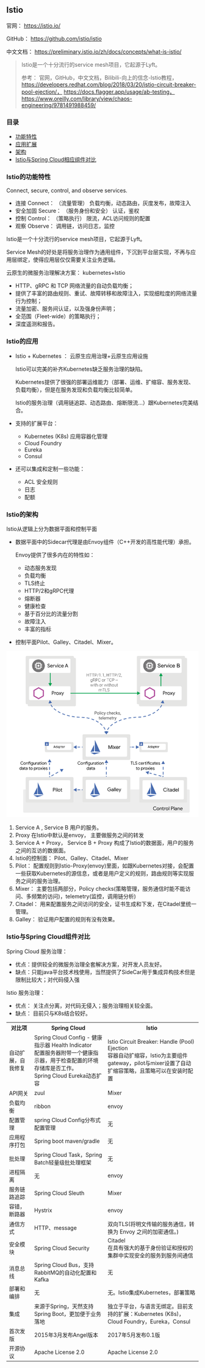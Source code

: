 ## Istio

官网： https://istio.io/

GitHub： https://github.com/istio/istio

中文文档： https://preliminary.istio.io/zh/docs/concepts/what-is-istio/

> Istio是一个十分流行的service mesh项目，它起源于Lyft。 
>
>
> 参考： 官网，GitHub，中文文档，Bilibili-向上的信念-Istio教程， 
> https://developers.redhat.com/blog/2018/03/20/istio-circuit-breaker-pool-ejection/，
> https://docs.flagger.app/usage/ab-testing，
> https://www.oreilly.com/library/view/chaos-engineering/9781491988459/

### 目录
* [功能特性](#Istio的功能特性)
* [应用扩展](#Istio的应用)
* [架构](#Istio的架构)
* [Istio与Spring Cloud相应组件对比](#Istio与Spring-Cloud组件对比)

### Istio的功能特性

Connect, secure, control, and observe services.

* 连接 Connect： （流量管理） 负载均衡，动态路由，灰度发布，故障注入
* 安全加固 Secure： （服务身份和安全） 认证，鉴权
* 控制 Control： （策略执行） 限流，ACL访问规则的配置
* 观察 Observe： 调用链，访问日志，监控

Istio是一个十分流行的service mesh项目，它起源于Lyft。

Service Mesh的好处是将服务治理作为通用组件，下沉到平台层实现，不再与应用层绑定，使得应用层仅仅需要关注业务逻辑。

云原生的微服务治理解决方案： kubernetes+Istio

* HTTP、gRPC 和 TCP 网络流量的自动负载均衡；
* 提供了丰富的路由规则、重试、故障转移和故障注入，实现细粒度的网络流量行为控制；
* 流量加密、服务间认证，以及强身份声明；
* 全范围（Fleet-wide）的策略执行；
* 深度遥测和报告。

### Istio的应用

* Istio + Kubernetes ： 云原生应用治理+云原生应用设施

    Istio可以完美的补齐Kubernetes缺乏服务治理的缺陷。
    
    Kubernetes提供了很强的部署运维能力（部署、运维、扩缩容、服务发现、负载均衡），但是在服务发现和负载均衡比较简单。
    
    Istio的服务治理（调用链追踪、动态路由、熔断限流...）跟Kubernetes完美结合。
    
* 支持的扩展平台： 
    * Kubernetes (K8s)  应用容器化管理
    * Cloud Foundry
    * Eureka
    * Consul

* 还可以集成和定制一些功能：
    * ACL 安全规则
    * 日志
    * 配额
    
### Istio的架构

Istio从逻辑上分为数据平面和控制平面

* 数据平面中的Sidecar代理是由Envoy组件（C++开发的高性能代理）承担。

    Envoy提供了很多内在的特性如：
    * 动态服务发现
    * 负载均衡
    * TLS终止
    * HTTP/2和gRPC代理
    * 熔断器
    * 健康检查
    * 基于百分比的流量分割
    * 故障注入
    * 丰富的指标
    
* 控制平面Pilot、Galley、Citadel、Mixer。

![Istio架构](../Architecture/Micro-Services/images/istio-architecture.png)

1. Service A , Service B  用户的服务。
2. Proxy 在Istio中默认是envoy， 主要做服务之间的转发
3. Service A + Proxy， Service B + Proxy 构成了Istio的数据面，用户的服务之间的互访的数据面。
4. Istio的控制面： Pilot、Galley、Citadel、Mixer
5. Pilot： 配置规则到Istio-Proxy(envoy)里面，如跟Kubernetes对接，会配置一些获取Kubernetes的源信息，或者是用户定义的规则，路由规则等实现服务之间的服务治理。
6. Mixer： 主要包括两部分，Policy checks(策略管理，服务通信时能不能访问、多频繁的访问)，telemetry(监控，调用链分析)
7. Citadel： 用来配置服务之间访问的安全，证书生成和下发，在Citadel里统一管理。
8. Galley： 验证用户配置的规则有没有效果。



### Istio与Spring Cloud组件对比

Spring Cloud 服务治理：
* 优点：提供较全的微服务治理全套解决方案，对开发人员友好。
* 缺点：只能java平台技术栈使用，当然提供了SideCar用于集成异构技术但是限制比较大；对代码侵入强

Istio 服务治理：
* 优点： 关注点分离，对代码无侵入；服务治理相关较全面。
* 缺点： 目前只与K8s结合较好。

<table>
  <tr><th>对比项</th><th>Spring Cloud</th><th>Istio</th></tr>
  <tr><td>自动扩展，自我修复</td><td>Spring Cloud Config - 健康指示器 Health Indicator<br>配置服务器附带一个健康指示器，用于检查配置的环境存储库是否工作。<br>Spring Cloud Eureka动态扩容</td><td>Istio Circuit Breaker: Handle (Pool) Ejection<br>容器自动扩缩容，Istio为主要组件gateway，pilot与mixer设置了自动扩缩容策略，且策略可以在安装时配置</td></tr>
  <tr><td>API网关</td><td>zuul</td><td>Mixer</td></tr>
  <tr><td>负载均衡</td><td>ribbon</td><td>envoy</td></tr>
  <tr><td>配置管理</td><td>spring Cloud Config分布式配置管理</td><td>无</td></tr>
  <tr><td>应用程序打包</td><td>Spring boot maven/gradle</td><td>无</td></tr>
  <tr><td>批处理</td><td>Spring Cloud Task，Spring Batch轻量级批处理框架</td><td>无</td></tr>
  <tr><td>进程隔离</td><td>无</td><td>envoy</td></tr>
  <tr><td>服务链路追踪</td><td>Spring Cloud Sleuth</td><td>Mixer</td></tr>
  <tr><td>容错，断路器</td><td>Hystrix</td><td>envoy</td></tr>
  <tr><td>通信方式</td><td>HTTP、message</td><td>双向TLS(将明文传输的服务通信，转换为 Envoy 之间的加密通信。)</td></tr>
  <tr><td>安全模块</td><td>Spring Cloud Security</td><td>Citadel<br>在具有强大的基于身份验证和授权的集群中实现安全的服务到服务间通信</td></tr>
  <tr><td>消息总线</td><td>Spring Cloud Bus，支持RabbitMQ的自动化配置和Kafka</td><td>无</td></tr>
  <tr><td>部署和编排</td><td>无</td><td>无。Istio集成Kubernetes，部署策略</td></tr>
  <tr><td>集成</td><td>来源于Spring，天然支持Spring Boot，更加便于业务落地</td><td>独立于平台，与语言无绑定。目前支持的扩展：Kubernetes (K8s)，Cloud Foundry，Eureka，Consul</td></tr>
  <tr><td>首次发版</td><td>2015年3月发布Angel版本</td><td>2017年5月发布0.1版</td></tr>
  <tr><td>开源协议</td><td>Apache License 2.0</td><td>Apache License 2.0</td></tr>
</table>

